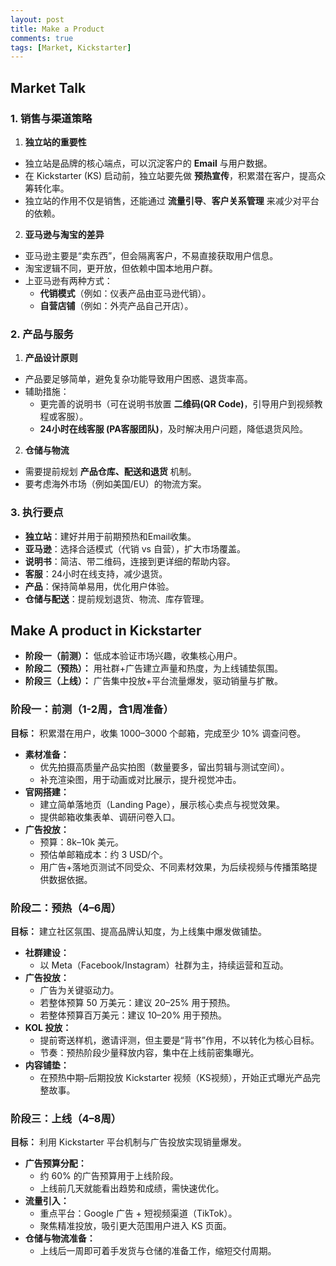 ```yaml
---
layout: post
title: Make a Product
comments: true
tags: [Market, Kickstarter]
---
```


## Market Talk
### 1. 销售与渠道策略
<p></p>

1. **独立站的重要性**

* 独立站是品牌的核心端点，可以沉淀客户的 **Email** 与用户数据。
* 在 Kickstarter (KS) 启动前，独立站要先做 **预热宣传**，积累潜在客户，提高众筹转化率。
* 独立站的作用不仅是销售，还能通过 **流量引导**、**客户关系管理** 来减少对平台的依赖。

2. **亚马逊与淘宝的差异**

* 亚马逊主要是“卖东西”，但会隔离客户，不易直接获取用户信息。
* 淘宝逻辑不同，更开放，但依赖中国本地用户群。
* 上亚马逊有两种方式：
  * **代销模式**（例如：仪表产品由亚马逊代销）。
  * **自营店铺**（例如：外壳产品自己开店）。

### 2. 产品与服务
<p></p>

1. **产品设计原则**

* 产品要足够简单，避免复杂功能导致用户困惑、退货率高。
* 辅助措施：
  * 更完善的说明书（可在说明书放置 **二维码(QR Code)**，引导用户到视频教程或客服）。
  * **24小时在线客服 (PA客服团队)**，及时解决用户问题，降低退货风险。

2. **仓储与物流**

* 需要提前规划 **产品仓库、配送和退货** 机制。
* 要考虑海外市场（例如美国/EU）的物流方案。


### 3. 执行要点
<p></p>

* **独立站**：建好并用于前期预热和Email收集。
* **亚马逊**：选择合适模式（代销 vs 自营），扩大市场覆盖。
* **说明书**：简洁、带二维码，连接到更详细的帮助内容。
* **客服**：24小时在线支持，减少退货。
* **产品**：保持简单易用，优化用户体验。
* **仓储与配送**：提前规划退货、物流、库存管理。


## Make A product in Kickstarter
<p></p>

* **阶段一（前测）：** 低成本验证市场兴趣，收集核心用户。
* **阶段二（预热）：** 用社群+广告建立声量和热度，为上线铺垫氛围。
* **阶段三（上线）：** 广告集中投放+平台流量爆发，驱动销量与扩散。

### **阶段一：前测（1-2周，含1周准备）**

**目标：** 积累潜在用户，收集 1000–3000 个邮箱，完成至少 10% 调查问卷。

* **素材准备：**
  * 优先拍摄高质量产品实拍图（数量要多，留出剪辑与测试空间）。
  * 补充渲染图，用于动画或对比展示，提升视觉冲击。
* **官网搭建：**
  * 建立简单落地页（Landing Page），展示核心卖点与视觉效果。
  * 提供邮箱收集表单、调研问卷入口。
* **广告投放：**
  * 预算：8k–10k 美元。
  * 预估单邮箱成本：约 3 USD/个。
  * 用广告+落地页测试不同受众、不同素材效果，为后续视频与传播策略提供数据依据。


### **阶段二：预热（4–6周）**

**目标：** 建立社区氛围、提高品牌认知度，为上线集中爆发做铺垫。

* **社群建设：**
  * 以 Meta（Facebook/Instagram）社群为主，持续运营和互动。
* **广告投放：**
  * 广告为关键驱动力。
  * 若整体预算 50 万美元：建议 20–25% 用于预热。
  * 若整体预算百万美元：建议 10–20% 用于预热。
* **KOL 投放：**
  * 提前寄送样机，邀请评测，但主要是“背书”作用，不以转化为核心目标。
  * 节奏：预热阶段少量释放内容，集中在上线前密集曝光。
* **内容铺垫：**
  * 在预热中期–后期投放 Kickstarter 视频（KS视频），开始正式曝光产品完整故事。

### **阶段三：上线（4–8周）**

**目标：** 利用 Kickstarter 平台机制与广告投放实现销量爆发。

* **广告预算分配：**
  * 约 60% 的广告预算用于上线阶段。
  * 上线前几天就能看出趋势和成绩，需快速优化。
* **流量引入：**
  * 重点平台：Google 广告 + 短视频渠道（TikTok）。
  * 聚焦精准投放，吸引更大范围用户进入 KS 页面。
* **仓储与物流准备：**
  * 上线后一周即可着手发货与仓储的准备工作，缩短交付周期。
